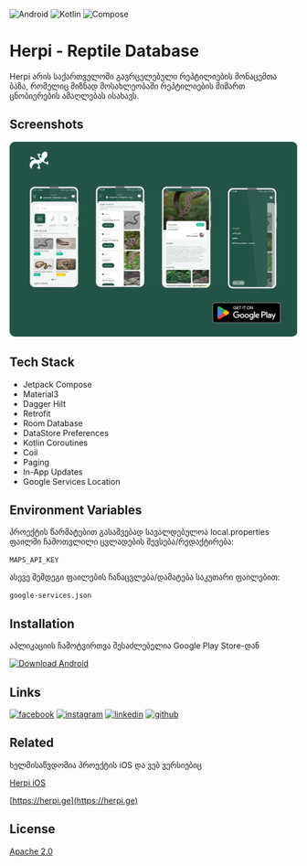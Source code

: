 ![Android](https://img.shields.io/badge/Android-gree?logo=android&logoColor=white)
![Kotlin](https://img.shields.io/badge/Kotlin-gray?logo=kotlin)
![Compose](https://img.shields.io/badge/Compose-orange?logo=jetpack-compose)

# Herpi - Reptile Database

Herpi არის საქართველოში გავრცელებული რეპტილიების მონაცემთა ბაზა, რომელიც მიზნად მოსახლეობაში
რეპტილიების მიმართ ცნობიერების ამაღლებას ისახავს.

## Screenshots

![App Screenshot](/screenshots/screenshots.png)

## Tech Stack

- Jetpack Compose
- Material3
- Dagger Hilt
- Retrofit
- Room Database
- DataStore Preferences
- Kotlin Coroutines
- Coil
- Paging
- In-App Updates
- Google Services Location

## Environment Variables

პროექტის წარმატებით გასაშვებად სავალდებულოა local.properties ფაილში ჩამოთვლილი ცვლადების
შევსება/რედაქტირება:

`MAPS_API_KEY`

ასევე შემდეგი ფაილების ჩანაცვლება/დამატება საკუთარი ფაილებით:

`google-services.json`

## Installation

აპლიკაციის ჩამოტვირთვა შესაძლებელია Google Play Store-დან

[![Download Android](https://steverichey.github.io/google-play-badge-svg/img/en_get.svg)](https://play.google.com/store/apps/details?id=com.gigauri.reptiledb)

## Links

[![facebook](https://img.shields.io/badge/facebook-1877F2?style=for-the-badge&logo=facebook&logoColor=white)](https://www.facebook.com/giorgii.gigauri)
[![instagram](https://img.shields.io/badge/instagram-cd486b?style=for-the-badge&logo=instagram&logoColor=white)](https://www.instagram.com/george_gigauri)
[![linkedin](https://img.shields.io/badge/linkedin-0A66C2?style=for-the-badge&logo=linkedin&logoColor=white)](https://www.linkedin.com/in/giorgi-gigauri-934a301a8/)
[![github](https://img.shields.io/badge/github-000000?style=for-the-badge&logo=github&logoColor=white)](https://www.github.com/george-gigauri)

## Related

ხელმისაწვდომია პროექტის iOS და ვებ ვერსიებიც

[Herpi iOS](https://github.com/wirgvava/Herpi_iOS)

[https://herpi.ge](https://herpi.ge)

## License

[Apache 2.0](https://choosealicense.com/licenses/apache/)

